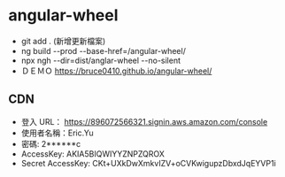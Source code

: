 # angular-wheel
* git add .  (新增更新檔案)
* ng build --prod --base-href=/angular-wheel/
* npx ngh --dir=dist/anglar-wheel  --no-silent
* ＤＥＭＯ  https://bruce0410.github.io/angular-wheel/

## CDN 
* 登入 URL： https://896072566321.signin.aws.amazon.com/console
* 使用者名稱：Eric.Yu
* 密碼: 2******c
* AccessKey: AKIA5BIQWIYYZNPZQROX
* Secret AccessKey: CKt+UXkDwXmkvIZV+oCVKwigupzDbxdJqEYVP1i
